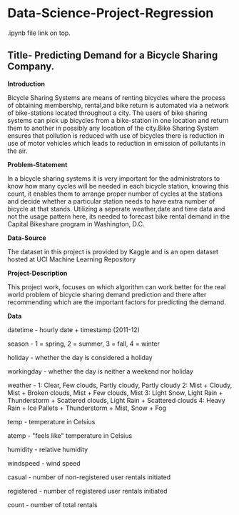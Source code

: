 # Data-Science-Project-Regression

.ipynb file link on top.

## Title- Predicting Demand for a Bicycle Sharing Company.

**Introduction**

Bicycle Sharing Systems are means of renting bicycles where the process of obtaining membership, rental,and bike return is automated via a network of bike-stations located throughout a city. The users of bike sharing systems can pick up bicycles from a bike-station in one location and return them to another in possibly any location of the city.Bike Sharing System ensures that pollution is reduced with use of bicycles there is reduction in use of motor vehicles which leads to reduction in emission of pollutants in the air.

**Problem-Statement**

In a bicycle sharing systems it is very important for the administrators to know how many cycles will be needed in each bicycle station, knowing this count, it enables them to arrange proper number of cycles at the stations and decide whether a particular station needs to have extra number of bicycle at that stands. Utilizing a seperate weather,date and time data and not the usage pattern here, its needed to forecast bike rental demand in the Capital Bikeshare program in Washington, D.C.

**Data-Source**

The dataset in this project is provided by Kaggle and is an open dataset hosted at UCI Machine Learning Repository

**Project-Description**

This project work, focuses on which algorithm can work better for the real world problem of bicycle sharing demand prediction and there after recommending which are the important factors for predicting the demand.

**Data**

datetime - hourly date + timestamp (2011-12)

season - 1 = spring, 2 = summer, 3 = fall, 4 = winter

holiday - whether the day is considered a holiday

workingday - whether the day is neither a weekend nor holiday

weather -
1: Clear, Few clouds, Partly cloudy, Partly cloudy
2: Mist + Cloudy, Mist + Broken clouds, Mist + Few clouds, Mist
3: Light Snow, Light Rain + Thunderstorm + Scattered clouds, Light Rain + Scattered clouds
4: Heavy Rain + Ice Pallets + Thunderstorm + Mist, Snow + Fog

temp - temperature in Celsius

atemp - "feels like" temperature in Celsius

humidity - relative humidity

windspeed - wind speed

casual - number of non-registered user rentals initiated

registered - number of registered user rentals initiated

count - number of total rentals
